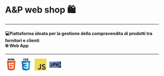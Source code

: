 # A&P web shop 🛍️
---
<h4>💻Piattaforma ideata per la gestione della compravendita di prodotti tra fornitori e clienti <br>
🌐 Web App</h4>

---

<div>
  <img src="https://github.com/devicons/devicon/blob/master/icons/html5/html5-original-wordmark.svg" title="Html" alt="Html" width="40" height="40"/>&nbsp;
  <img src="https://github.com/devicons/devicon/blob/master/icons/css3/css3-original-wordmark.svg" title="Css" alt="Css" width="40" height="40"/>&nbsp;
  <img src="https://github.com/devicons/devicon/blob/master/icons/javascript/javascript-original.svg" title="Javascript" **alt="Javascript" width="40" height="40"/>&nbsp;
  <img src="https://github.com/devicons/devicon/blob/master/icons/php/php-original.svg" title="Php" **alt="Php" width="40" height="40"/>
</div>

